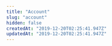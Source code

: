 ```yaml
---
title: "Account"
slug: "account"
hidden: false
createdAt: "2019-12-20T02:25:41.947Z"
updatedAt: "2019-12-20T02:25:41.947Z"
---
```

